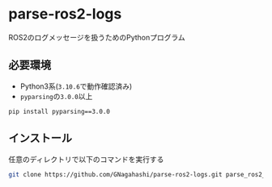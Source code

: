 # parse-ros2-logs

ROS2のログメッセージを扱うためのPythonプログラム

## 必要環境

- Python3系(`3.10.6`で動作確認済み)
- `pyparsing`の`3.0.0`以上

```
pip install pyparsing==3.0.0
```

## インストール

任意のディレクトリで以下のコマンドを実行する

```sh
git clone https://github.com/GNagahashi/parse-ros2-logs.git parse_ros2_logs
```
